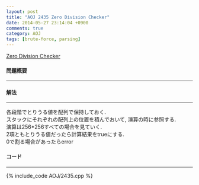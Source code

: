 ```yaml
---
layout: post
title: "AOJ 2435 Zero Division Checker"
date: 2014-05-27 23:14:04 +0900
comments: true
category: AOJ
tags: [brute-force, parsing]
---
```


[Zero Division Checker](http://judge.u-aizu.ac.jp/onlinejudge/description.jsp?id=2435)

#### 問題概要

****

#### 解法

****

各段階でとりうる値を配列で保持しておく.  
スタックにそれぞれの配列上の位置を積んでおいて, 演算の時に参照する.  
演算は256*256すべての場合を見ていく.  
2項ともとりうる値だったら計算結果をtrueにする.  
0で割る場合があったらerror

#### コード

****

{% include_code AOJ/2435.cpp %}
